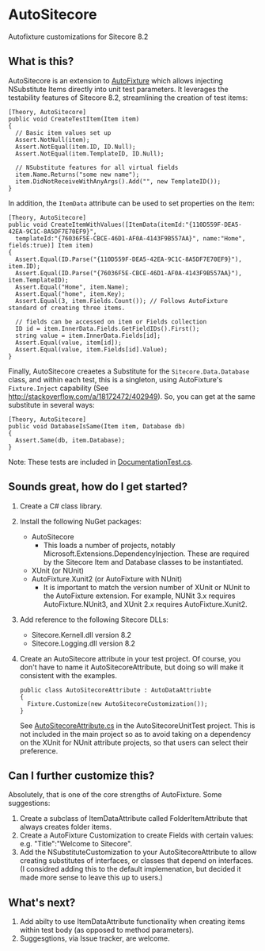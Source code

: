 # AutoSitecore
Autofixture customizations for Sitecore 8.2

## What is this?
AutoSitecore is an extension to [AutoFixture](https://github.com/AutoFixture/AutoFixture) which allows injecting NSubstitute Items directly into 
unit test parameters.  It leverages the testability features of Sitecore 8.2, streamlining the creation of test items:

    [Theory, AutoSitecore]
    public void CreateTestItem(Item item)
    {
      // Basic item values set up
      Assert.NotNull(item);
      Assert.NotEqual(item.ID, ID.Null);
      Assert.NotEqual(item.TemplateID, ID.Null);
      
      // NSubstitute features for all virtual fields
      item.Name.Returns("some new name");
      item.DidNotReceiveWithAnyArgs().Add("", new TemplateID());
    }
    
In addition, the `ItemData` attribute can be used to set properties on the item:

    [Theory, AutoSitecore]
    public void CreateItemWithValues([ItemData(itemId:"{110D559F-DEA5-42EA-9C1C-8A5DF7E70EF9}",
      templateId:"{76036F5E-CBCE-46D1-AF0A-4143F9B557AA}", name:"Home", fields:true)] Item item)
    {
      Assert.Equal(ID.Parse("{110D559F-DEA5-42EA-9C1C-8A5DF7E70EF9}"), item.ID);
      Assert.Equal(ID.Parse("{76036F5E-CBCE-46D1-AF0A-4143F9B557AA}"), item.TemplateID);
      Assert.Equal("Home", item.Name);
      Assert.Equal("home", item.Key);
      Assert.Equal(3, item.Fields.Count()); // Follows AutoFixture standard of creating three items.

      // fields can be accessed on item or Fields collection
      ID id = item.InnerData.Fields.GetFieldIDs().First();
      string value = item.InnerData.Fields[id];
      Assert.Equal(value, item[id]);
      Assert.Equal(value, item.Fields[id].Value);
    }
    
Finally, AutoSitecore creaetes a Substitute for the `Sitecore.Data.Database` class, and within each test, this is a singleton, using AutoFixture's `Fixture.Inject` capability (See http://stackoverflow.com/a/18172472/402949).  So, you can get at the same substitute in several ways:
  
    [Theory, AutoSitecore]
    public void DatabaseIsSame(Item item, Database db)
    {
      Assert.Same(db, item.Database);
    }

Note: These tests are included in [DocumentationTest.cs](src/AutoSitecoreUnitTest/DocumentationTest.cs).
    
## Sounds great, how do I get started?

  1. Create a C# class library.
  2. Install the following NuGet packages:
     * AutoSitecore
        * This loads a number of projects, notably Microsoft.Extensions.DependencyInjection. These are required by the Sitecore Item and Database classes to be instantiated.
     * XUnit (or NUnit)
     * AutoFixture.Xunit2 (or AutoFixture with NUnit)
        * It is important to match the version number of XUnit or NUnit to the AutoFixture extension.  For example, NUNit 3.x requires AutoFixture.NUnit3, and XUnit 2.x requires AutoFixture.Xunit2.
  3. Add reference to the following Sitecore DLLs:
      * Sitecore.Kernell.dll version 8.2 
      * Sitecore.Logging.dll version 8.2 
  4. Create an AutoSitecore attribute in your test project. Of course, you don't have to name it AutoSitecoreAttribute, but doing so will make it consistent with the examples.  
  
     ```
     public class AutoSitecoreAttribute : AutoDataAttriubte
     {
       Fixture.Customize(new AutoSitecoreCustomization());
     }
     ```
     See [AutoSitecoreAttribute.cs](src/AutoSitecoreUnitTest/AutoSitecoreAttribute.cs) in the AutoSitecoreUnitTest project. This is not included in the main project so as to avoid taking on a dependency on the XUnit for NUnit attribute projects, so that users can select their preference.
     
## Can I further customize this?

Absolutely, that is one of the core strengths of AutoFixture.  Some suggestions:

  1. Create a subclass of ItemDataAttribute called FolderItemAttribute that always creates folder items.
  2. Create a AutoFixture Customization to create Fields with certain values: e.g. "Title":"Welcome to Sitecore".
  3. Add the NSubstituteCustomization to your AutoSitecoreAttribute to allow creating substitutes of interfaces, or classes that depend on interfaces. (I considred adding this to the default implemenation, but decided it made more sense to leave this up to users.)

## What's next?

   1. Add abilty to use ItemDataAttribute functionality when creating items within test body (as opposed to method parameters).
   2. Suggesgtions, via Issue tracker, are welcome.
